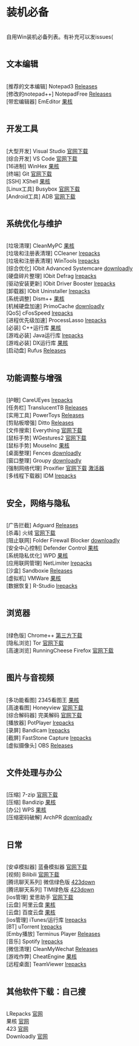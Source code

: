 <h1>装机必备</h1> <br>
自用Win装机必备列表。有补充可以发issues( <br>
 <br>
<h2>文本编辑</h2> <br>
[推荐的文本编辑] Notepad3 <a href="https://github.com/rizonesoft/Notepad3/releases">Releases</a> <br>
[修改的notepad++] NotepadFree <a href="https://github.com/NotepadFree/NotepadFree/releases">Releases</a> <br>
[带宏编辑器] EmEditor <a href="https://www.ghxi.com/emeditor.html">果核</a> <br>
 <br>
<h2>开发工具</h2> <br>
[大型开发] Visual Studio <a href="https://visualstudio.microsoft.com/zh-hans/#vs-section">官网下载</a> <br>
[综合开发] VS Code <a href="https://code.visualstudio.com/Download">官网下载</a> <br>
[16进制] WinHex <a href="https://www.ghxi.com/winhex.html">果核</a> <br>
[终端] Git <a href="https://git-scm.com/downloads">官网下载</a> <br>
[SSH] XShell <a href="https://www.ghxi.com/xshell6.html">果核</a> <br>
[Linux工具] Busybox <a href="https://frippery.org/files/busybox/busybox64.exe">官网下载</a> <br>
[Android工具] ADB <a href="https://dl.google.com/android/repository/platform-tools-latest-windows.zip">官网下载</a> <br>
 <br>
<h2>系统优化与维护</h2> <br>
[垃圾清理] CleanMyPC <a href="https://www.ghxi.com/cleanmypc.html">果核</a> <br>
[垃圾和注册表清理] CCleaner <a href="https://lrepacks.net/repaki-sistemnyh-programm/84-ccleaner-professional-repack-amp-portable.html">lrepacks</a> <br>
[垃圾和注册表清理] WinTools <a href="https://lrepacks.net/repaki-sistemnyh-programm/85-wintoolsnet-premium-portable-repack-elchupacabra.html">lrepacks</a> <br>
[综合优化] IObit Advanced Systemcare <a href="https://downloadly.net/2020/10/1509/03/advanced-systemcare-pro-15-6-0-274-ultimate-15-3-0-115/12/">downloadly</a> <br>
[硬盘碎片整理] IObit Defrag <a href="https://lrepacks.net/repaki-sistemnyh-programm/203-iobit-smart-defrag-repack-amp-portable.html">lrepacks</a> <br>
[驱动安装更新] IObit Driver Booster <a href="https://lrepacks.net/repaki-sistemnyh-programm/161-iobit-driver-booster-professional-repack-amp-portable.html">lrepacks</a> <br>
[卸载器] IObit Uninstaller <a href="https://lrepacks.net/repaki-sistemnyh-programm/227-iobit-uninstaller-amp-portable.html">lrepacks</a> <br>
[系统调整] Dism++ <a href="https://www.ghxi.com/dism.html">果核</a> <br>
[机械硬盘加速] PrimoCache <a href="https://downloadly.net/2020/19/7631/03/primocache/21/?#/7631-primocac-112357022501.html">downloadly</a> <br>
[QoS] cFosSpeed <a href="https://lrepacks.net/repaki-programm-dlya-interneta/210-cfosspeed-repack.html">lrepacks</a> <br>
[进程优先级加速] ProcessLasso <a href="https://lrepacks.net/repaki-sistemnyh-programm/689-process-lasso-repack-amp-portable.html">lrepacks</a> <br>
[必装] C++运行库 <a href="https://www.ghxi.com/yxkhj.html">果核</a> <br>
[游戏必装] Java运行库 <a href="https://lrepacks.net/sistemnye-biblioteki/95-java-se-runtime-repack.html">lrepacks</a> <br>
[游戏必装] DX运行库 <a href="https://www.ghxi.com/directxfix.html">果核</a> <br>
[启动盘] Rufus <a href="https://github.com/pbatard/rufus/releases">Releases</a> <br>
 <br>
<h2>功能调整与增强</h2> <br>
[护眼] CareUEyes <a href="https://lrepacks.net/repaki-raznyh-programm/446-careueyes-repack-amp-portable.html">lrepacks</a> <br>
[任务栏] TranslucentTB <a href="https://github.com/TranslucentTB/TranslucentTB/releases">Releases</a> <br>
[实用工具] PowerToys <a href="https://github.com/microsoft/PowerToys/releases">Releases</a> <br>
[剪贴板增强] Ditto <a href="https://github.com/sabrogden/Ditto/releases">Releases</a> <br>
[文件搜索] Everything <a href="https://www.voidtools.com/downloads/">官网下载</a> <br>
[鼠标手势] WGestures2 <a href="https://yingdev.com/projects/wgestures2">官网下载</a> <br>
[鼠标手势] MouseInc <a href="https://www.ghxi.com/mouseinc.html">果核</a> <br>
[桌面整理] Fences <a href="https://downloadly.net/2020/23/9035/03/stardock-fences/01/">downloadly</a> <br>
[窗口整理] Groupy <a href="https://downloadly.net/2020/13/3385/03/groupy/16/">downloadly</a> <br>
[强制网络代理] Proxifier <a href="http://proxifier.com/">官网下载</a> <a href="https://github.com/Danz17/Proxifier-Keygen">激活器</a> <br>
[多线程下载器] IDM <a href="https://lrepacks.net/repaki-programm-dlya-interneta/56-internet-download-manager-repack.html">lrepacks</a> <br>
 <br>
<h2>安全，网络与隐私</h2> <br>
[广告拦截] Adguard <a href="https://github.com/AdguardTeam/AdguardForWindows/releases">Releases</a> <br>
[杀毒] 火绒 <a href="https://www.huorong.cn/person5.html">官网下载</a> <br>
[阻止联网] Folder Firewall Blocker <a href="https://dl.downloadly.ir/Files/Software/Folder_Firewall_Blocker_1.2.1_Downloadly.ir.exe">downloadly</a> <br>
[安全中心控制] Defender Control <a href="https://www.ghxi.com/defendercontrol.html">果核</a> <br>
[系统隐私优化] WPD <a href="https://www.ghxi.com/wpd.html">果核</a> <br>
[应用联网管理] NetLimiter <a href="https://lrepacks.net/repaki-programm-dlya-interneta/353-netlimiter-repack.html">lrepacks</a> <br>
[沙盒] Sandboxie <a href="https://github.com/sandboxie-plus/Sandboxie/releases">Releases</a> <br>
[虚拟机] VMWare <a href="https://www.ghxi.com/workstationlite17.html">果核</a> <br>
[数据恢复] R-Studio <a href="https://lrepacks.net/repaki-sistemnyh-programm/72-r-studio-professional-network-portable-repack-elchupacabra.html">lrepacks</a> <br>
 <br>
<h2>浏览器</h2> <br>
[绿色版] Chrome++ <a href="https://chrome.noki.eu.org/">第三方下载</a> <br>
[隐私浏览] Tor <a href="https://www.torproject.org/download/alpha/">官网下载</a> <br>
[高速浏览] RunningCheese Firefox <a href="https://www.runningcheese.com/firefox">官网下载</a> <br>
 <br>
<h2>图片与音视频</h2> <br>
[多功能看图] 2345看图王 <a href="https://www.ghxi.com/2345pic.html">果核</a> <br>
[高速看图] Honeyview <a href="https://en.bandisoft.com/honeyview/">官网下载</a> <br>
[综合解码器] 完美解码 <a href="https://jm.wmzhe.com">官网下载</a> <br>
[播放器] PotPlayer <a href="https://lrepacks.net/repaki-multimedia-programm/263-potplayer-repack-amp-portable.html">lrepacks</a> <br>
[录屏] Bandicam <a href="https://lrepacks.net/repaki-multimedia-programm/87-bandicam-repack-amp-portable.html">lrepacks</a> <br>
[截屏] FastStone Capture <a href="https://lrepacks.net/repaki-multimedia-programm/175-faststone-capture-repack-amp-portable.html">lrepacks</a> <br>
[虚拟摄像头] OBS <a href="https://github.com/obsproject/obs-studio/releases">Releases</a> <br>
 <br>
<h2>文件处理与办公</h2> <br>
[压缩] 7-zip <a href="https://7-zip.org/download.html">官网下载</a> <br>
[压缩] Bandizip <a href="https://www.ghxi.com/bandizip.html">果核</a> <br>
[办公] WPS <a href="https://www.ghxi.com/wps2019pro.html">果核</a> <br>
[压缩密码破解] ArchPR <a href="https://downloadly.net/2020/17/6610/03/advanced-archive-password-recovery/23/">downloadly</a> <br>
 <br>
<h2>日常</h2> <br>
[安卓模拟器] 蓝叠模拟器 <a href="https://www.bluestacks.com">官网下载</a> <br>
[视频] Bilibili <a href="https://app.bilibili.com/">官网下载</a> <br>
[腾讯聊天系列] 微信绿色版 <a href="https://www.423down.com/8718.html">423down</a> <br>
[腾讯聊天系列] TIM绿色版 <a href="https://www.423down.com/7415.html">423down</a> <br>
[ios管理] 爱思助手 <a href="https://www.i4.cn">官网下载</a> <br>
[云盘] 阿里云盘 <a href="https://www.ghxi.com/adrive.html">果核</a> <br>
[云盘] 百度云盘 <a href="https://www.ghxi.com/pcbdwp.html">果核</a> <br>
[ios管理] iTunes/运行库 <a href="https://lrepacks.net/repaki-raznyh-programm/102-itunes-repack.html">lrepacks</a> <br>
[BT] uTorrent <a href="https://lrepacks.net/repaki-programm-dlya-interneta/107-utorrent-pack-repack-amp-portable.html">lrepacks</a> <br>
[Emby播放] Terminus Player <a href="https://github.com/Terminus-Media/jellyfin-media-player/releases">Releases</a> <br>
[音乐] Spotify <a href="https://lrepacks.net/repaki-programm-dlya-interneta/791-spotify-repack-amp-portable.html">lrepacks</a> <br>
[微信清理] CleanMyWechat <a href="https://github.com/blackboxo/CleanMyWechat/releases">Releases</a> <br>
[游戏作弊] CheatEngine <a href="https://www.ghxi.com/ce.html">果核</a> <br>
[远程桌面] TeamViewer <a href="https://lrepacks.net/repaki-programm-dlya-interneta/53-teamviewer-amp-portable.html">lrepacks</a> <br>
 <br>
<h2>其他软件下载：自己搜</h2> <br>
LRepacks <a href="https://lrepacks.net/index.php?do=search">官网</a> <br>
果核 <a href="https://www.ghxi.com/">官网</a> <br>
423 <a href="https://www.423down.com">官网</a> <br>
Downloadly <a href="https://downloadly.net/">官网</a> <br>
